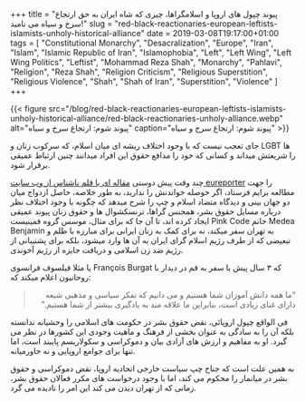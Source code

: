+++
title = "پیوند چپول های اروپا و اسلامگراها، چیزی که شاه ایران به حق ارتجاع سرخ و سیاه می نامید!"
slug = "red-black-reactionaries-european-leftists-islamists-unholy-historical-alliance"
date = 2019-03-08T19:17:00+01:00
tags = [ "Constitutional Monarchy", "Desacralization", "Europe", "Iran", "Islam", "Islamic Republic of Iran", "Islamophobia", "Left", "Left Wing", "Left Wing Politics", "Leftist", "Mohammad Reza Shah", "Monarchy", "Pahlavi", "Religion", "Reza Shah", "Religion Criticism", "Religious Superstition", "Religious Violence", "Shah", "Shah of Iran", "Superstition", "Violence" ]
+++

{{< figure src="/blog/red-black-reactionaries-european-leftists-islamists-unholy-historical-alliance/red-black-reactionaries-unholy-alliance.webp" alt="پیوند شوم: ارتجاع سرخ و سیاه" caption="پیوند شوم: ارتجاع سرخ و سیاه" >}}

جای تعجب نیست که با وجود اختلاف ریشه ای میان اسلام، که سرکوب زنان و LGBT ها را شریعتش میداند و کسانی که خود را مدافع حقوق این افراد میدانند چنین ارتباط عمیقی برقرار شود.

 چند وقت پیش دوستی [ مقاله ای با قلم ناشناس از وب سایت eureporter](https://www.eureporter.co/frontpage/2019/02/20/the-historical-alliance-between-european-leftists-and-islamists/) را جهت مطالعه برایم فرستاد، اگر حوصله خواندنش را ندارید، به طور خلاصه، حاصل ازدواج میان دو جهان بینی و دیدگاه متضاد اسلام و چپ را شرح میدهد که چگونه با وجود اختلاف نظر درباره مسایل حقوق بشر، همجنس گراها، ترنسکشوال ها و حقوق زنان پیوند عمیقی ایجاد کرده اند، تا آن جا که برای مثال، موسس گروه فمینیست Pink Code خانم Medea Benjamin به تهران سفر میکند، نه برای کمک به زنان ایرانی برای مبارزه با ظلم و تبعیضی که از طرف رژیم اسلام گرای ایران به آن ها وارد میشود، بلکه برای پشتیبانی از رژیم ضد زن اسلامی و دریافت جایزه از رژیم آخوندی.

یا مثلا فیلسوف فرانسوی François Burgat که ۳ سال پیش با سفر به قم در دیدار با روحانیون اعلام میکند که:

<div style="direction: rtl !important;">
<blockquote>
“ما همه دانش آموزان شما هستیم و می دانیم که تفکر سیاسی و مذهبی شیعه دارای غنای زیادی است، بنابراین ما علاقه مند به یادگیری بیشتر از شما هستیم.”
</blockquote>
</div>

فی الواقع چپول اروپائی، نقض حقوق بشر در حکومت های اسلامی را وحشیانه ندانسته بلکه آن را به سادگی به عنوان بخشی از فرهنگ و ماهیت وجودی این کشورها در نظر می گیرد. او به مفاهیم و ارزش های آزادی بیان و دموکراسی و سکولاریسم پایبند است، اما تنها برای جوامع اروپایی و نه خاورمیانه.

به همین علت است که جناح چپ سیاست خارجی اتحادیه اروپا، نقض دموکراسی و حقوق بشر در میانمار را محکوم می کند، اما با وجود درخواست های مکرر فعالان حقوق بشر، زمانی که از تهران دیدن می کند این امر را نادیده می گرد.

<!--more-->
